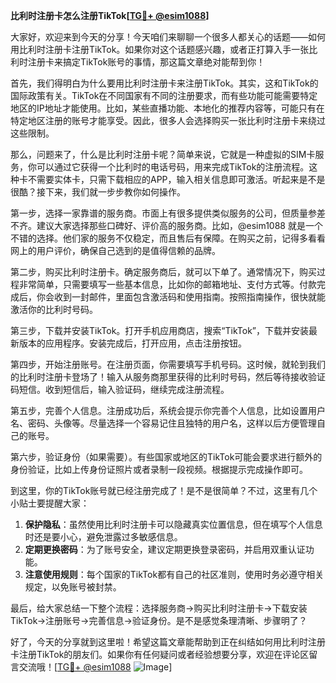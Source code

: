 **比利时注册卡怎么注册TikTok[[TG💪+ @esim1088](https://t.me/s/esim1088)]**

大家好，欢迎来到今天的分享！今天咱们来聊聊一个很多人都关心的话题——如何用比利时注册卡注册TikTok。如果你对这个话题感兴趣，或者正打算入手一张比利时注册卡来搞定TikTok账号的事情，那这篇文章绝对能帮到你！

首先，我们得明白为什么要用比利时注册卡来注册TikTok。其实，这和TikTok的国际政策有关。TikTok在不同国家有不同的注册要求，而有些功能可能需要特定地区的IP地址才能使用。比如，某些直播功能、本地化的推荐内容等，可能只有在特定地区注册的账号才能享受。因此，很多人会选择购买一张比利时注册卡来绕过这些限制。

那么，问题来了，什么是比利时注册卡呢？简单来说，它就是一种虚拟的SIM卡服务，你可以通过它获得一个比利时的电话号码，用来完成TikTok的注册流程。这种卡不需要实体卡，只需下载相应的APP，输入相关信息即可激活。听起来是不是很酷？接下来，我们就一步步教你如何操作。

第一步，选择一家靠谱的服务商。市面上有很多提供类似服务的公司，但质量参差不齐。建议大家选择那些口碑好、评价高的服务商。比如，@esim1088 就是一个不错的选择。他们家的服务不仅稳定，而且售后有保障。在购买之前，记得多看看网上的用户评价，确保自己选到的是值得信赖的品牌。

第二步，购买比利时注册卡。确定服务商后，就可以下单了。通常情况下，购买过程非常简单，只需要填写一些基本信息，比如你的邮箱地址、支付方式等。付款完成后，你会收到一封邮件，里面包含激活码和使用指南。按照指南操作，很快就能激活你的比利时号码。

第三步，下载并安装TikTok。打开手机应用商店，搜索“TikTok”，下载并安装最新版本的应用程序。安装完成后，打开应用，点击注册按钮。

第四步，开始注册账号。在注册页面，你需要填写手机号码。这时候，就轮到我们的比利时注册卡登场了！输入从服务商那里获得的比利时号码，然后等待接收验证码短信。收到短信后，输入验证码，继续完成注册流程。

第五步，完善个人信息。注册成功后，系统会提示你完善个人信息，比如设置用户名、密码、头像等。尽量选择一个容易记住且独特的用户名，这样以后方便管理自己的账号。

第六步，验证身份（如果需要）。有些国家或地区的TikTok可能会要求进行额外的身份验证，比如上传身份证照片或者录制一段视频。根据提示完成操作即可。

到这里，你的TikTok账号就已经注册完成了！是不是很简单？不过，这里有几个小贴士要提醒大家：

1. **保护隐私**：虽然使用比利时注册卡可以隐藏真实位置信息，但在填写个人信息时还是要小心，避免泄露过多敏感信息。
2. **定期更换密码**：为了账号安全，建议定期更换登录密码，并启用双重认证功能。
3. **注意使用规则**：每个国家的TikTok都有自己的社区准则，使用时务必遵守相关规定，以免账号被封禁。

最后，给大家总结一下整个流程：选择服务商→购买比利时注册卡→下载安装TikTok→注册账号→完善信息→验证身份。是不是感觉条理清晰、步骤明了？

好了，今天的分享就到这里啦！希望这篇文章能帮助到正在纠结如何用比利时注册卡注册TikTok的朋友们。如果你有任何疑问或者经验想要分享，欢迎在评论区留言交流哦！[[TG💪+ @esim1088](https://t.me/s/esim1088) ![Image](https://i.postimg.cc/4NQfJmqS/Snipaste-2025-05-13-00-14-12.png)]